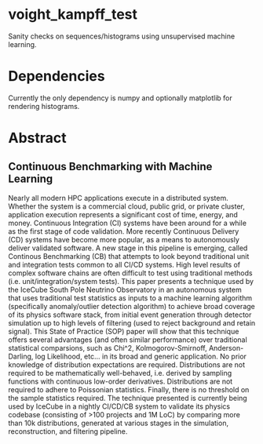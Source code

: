 # voight_kampff_test
Sanity checks on sequences/histograms using unsupervised machine learning.

# Dependencies

Currently the only dependency is numpy and optionally matplotlib for rendering histograms.

# Abstract
## Continuous Benchmarking with Machine Learning
Nearly all modern HPC applications execute in a distributed system.  Whether the system is a commercial cloud, public grid, or private cluster, application execution represents a significant cost of time, energy, and money.  Continuous Integration (CI) systems have been around for a while as the first stage of code validation.  More recently Continuous Delivery (CD) systems have become more popular, as a means to autonomously deliver validated software.  A new stage in this pipeline is emerging, called Continous Benchmarking (CB) that attempts to look beyond traditional unit and integration tests common to all CI/CD systems.  High level results of complex software chains are often difficult to test using traditional methods (i.e. unit/integration/system tests). This paper presents a technique used by the IceCube South Pole Neutrino Observatory in an autonomous system that uses traditional test statistics as inputs to a machine learning algorithm (specifically anomaly/outlier detection algorithm) to achieve broad coverage of its physics software stack, from initial event generation through detector simulation up to high levels of filtering (used to reject background and retain signal).  This State of Practice (SOP) paper will show that this technique offers several advantages (and often similar performance) over traditional statistical comparsions, such as Chi^2, Kolmogorov-Smirnoff, Anderson-Darling, log Likelihood, etc... in its broad and generic application.  No prior knowledge of distribution expectations are required.  Distributions are not required to be mathematically well-behaved, i.e. derived by sampling functions with continuous low-order derivatives.  Distributions are not required to adhere to  Poissonian statistics.  Finally, there is no threshold on the sample statistics required.  The technique presented is currently being used by IceCube in a nightly CI/CD/CB system to validate its physics codebase (consisting of >100 projects and 1M LoC) by comparing more than 10k distributions, generated at various stages in the simulation, reconstruction, and filtering pipeline.
